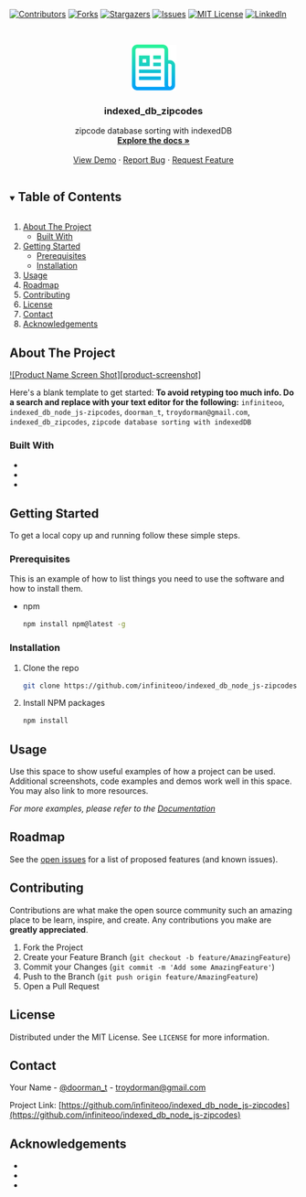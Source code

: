 <!--
*** Thanks for checking out the Best-README-Template. If you have a suggestion
*** that would make this better, please fork the repo and create a pull request
*** or simply open an issue with the tag "enhancement".
*** Thanks again! Now go create something AMAZING! :D
***
***
***
*** To avoid retyping too much info. Do a search and replace for the following:
*** infiniteoo, indexed_db_node_js-zipcodes, doorman_t, troydorman@gmail.com, indexed_db_zipcodes, zipcode database sorting with indexedDB
-->



<!-- PROJECT SHIELDS -->
<!--
*** I'm using markdown "reference style" links for readability.
*** Reference links are enclosed in brackets [ ] instead of parentheses ( ).
*** See the bottom of this document for the declaration of the reference variables
*** for contributors-url, forks-url, etc. This is an optional, concise syntax you may use.
*** https://www.markdownguide.org/basic-syntax/#reference-style-links
-->
[![Contributors][contributors-shield]][contributors-url]
[![Forks][forks-shield]][forks-url]
[![Stargazers][stars-shield]][stars-url]
[![Issues][issues-shield]][issues-url]
[![MIT License][license-shield]][license-url]
[![LinkedIn][linkedin-shield]][linkedin-url]



<!-- PROJECT LOGO -->
<br />
<p align="center">
  <a href="https://github.com/infiniteoo/indexed_db_node_js-zipcodes">
    <img src="images/logo.png" alt="Logo" width="80" height="80">
  </a>

  <h3 align="center">indexed_db_zipcodes</h3>

  <p align="center">
    zipcode database sorting with indexedDB
    <br />
    <a href="https://github.com/infiniteoo/indexed_db_node_js-zipcodes"><strong>Explore the docs »</strong></a>
    <br />
    <br />
    <a href="https://github.com/infiniteoo/indexed_db_node_js-zipcodes">View Demo</a>
    ·
    <a href="https://github.com/infiniteoo/indexed_db_node_js-zipcodes/issues">Report Bug</a>
    ·
    <a href="https://github.com/infiniteoo/indexed_db_node_js-zipcodes/issues">Request Feature</a>
  </p>
</p>



<!-- TABLE OF CONTENTS -->
<details open="open">
  <summary><h2 style="display: inline-block">Table of Contents</h2></summary>
  <ol>
    <li>
      <a href="#about-the-project">About The Project</a>
      <ul>
        <li><a href="#built-with">Built With</a></li>
      </ul>
    </li>
    <li>
      <a href="#getting-started">Getting Started</a>
      <ul>
        <li><a href="#prerequisites">Prerequisites</a></li>
        <li><a href="#installation">Installation</a></li>
      </ul>
    </li>
    <li><a href="#usage">Usage</a></li>
    <li><a href="#roadmap">Roadmap</a></li>
    <li><a href="#contributing">Contributing</a></li>
    <li><a href="#license">License</a></li>
    <li><a href="#contact">Contact</a></li>
    <li><a href="#acknowledgements">Acknowledgements</a></li>
  </ol>
</details>



<!-- ABOUT THE PROJECT -->
## About The Project

[![Product Name Screen Shot][product-screenshot]](https://example.com)

Here's a blank template to get started:
**To avoid retyping too much info. Do a search and replace with your text editor for the following:**
`infiniteoo`, `indexed_db_node_js-zipcodes`, `doorman_t`, `troydorman@gmail.com`, `indexed_db_zipcodes`, `zipcode database sorting with indexedDB`


### Built With

* []()
* []()
* []()



<!-- GETTING STARTED -->
## Getting Started

To get a local copy up and running follow these simple steps.

### Prerequisites

This is an example of how to list things you need to use the software and how to install them.
* npm
  ```sh
  npm install npm@latest -g
  ```

### Installation

1. Clone the repo
   ```sh
   git clone https://github.com/infiniteoo/indexed_db_node_js-zipcodes.git
   ```
2. Install NPM packages
   ```sh
   npm install
   ```



<!-- USAGE EXAMPLES -->
## Usage

Use this space to show useful examples of how a project can be used. Additional screenshots, code examples and demos work well in this space. You may also link to more resources.

_For more examples, please refer to the [Documentation](https://example.com)_



<!-- ROADMAP -->
## Roadmap

See the [open issues](https://github.com/infiniteoo/indexed_db_node_js-zipcodes/issues) for a list of proposed features (and known issues).



<!-- CONTRIBUTING -->
## Contributing

Contributions are what make the open source community such an amazing place to be learn, inspire, and create. Any contributions you make are **greatly appreciated**.

1. Fork the Project
2. Create your Feature Branch (`git checkout -b feature/AmazingFeature`)
3. Commit your Changes (`git commit -m 'Add some AmazingFeature'`)
4. Push to the Branch (`git push origin feature/AmazingFeature`)
5. Open a Pull Request



<!-- LICENSE -->
## License

Distributed under the MIT License. See `LICENSE` for more information.



<!-- CONTACT -->
## Contact

Your Name - [@doorman_t](https://twitter.com/doorman_t) - troydorman@gmail.com

Project Link: [https://github.com/infiniteoo/indexed_db_node_js-zipcodes](https://github.com/infiniteoo/indexed_db_node_js-zipcodes)



<!-- ACKNOWLEDGEMENTS -->
## Acknowledgements

* []()
* []()
* []()





<!-- MARKDOWN LINKS & IMAGES -->
<!-- https://www.markdownguide.org/basic-syntax/#reference-style-links -->
[contributors-shield]: https://img.shields.io/github/contributors/infiniteoo/indexed_db_node_js-zipcodes?style=for-the-badge
[contributors-url]: https://github.com/infiniteoo/repo/graphs/contributors
[forks-shield]: https://img.shields.io/github/forks/infiniteoo/indexed_db_node_js-zipcodes?style=for-the-badge
[forks-url]: https://github.com/infiniteoo/repo/network/members
[stars-shield]: https://img.shields.io/github/stars/infiniteoo/indexed_db_node_js-zipcodes?style=for-the-badge
[stars-url]: https://github.com/infiniteoo/repo/stargazers
[issues-shield]: https://img.shields.io/github/issues/infiniteoo/indexed_db_node_js-zipcodes?style=for-the-badge
[issues-url]: https://github.com/infiniteoo/repo/issues
[license-shield]: https://img.shields.io/github/license/infiniteoo/indexed_db_node_js-zipcodes?style=for-the-badge
[license-url]: https://github.com/infiniteoo/repo/blob/master/LICENSE.txt
[linkedin-shield]: https://img.shields.io/badge/-LinkedIn-black.svg?style=for-the-badge&logo=linkedin&colorB=555
[linkedin-url]: https://www.linkedin.com/in/t-wayne-doorman/
